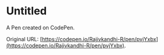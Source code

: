 # Untitled

A Pen created on CodePen.

Original URL: [https://codepen.io/Rajivkandhi-R/pen/pvjYxbx](https://codepen.io/Rajivkandhi-R/pen/pvjYxbx).

